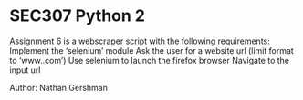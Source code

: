 # SEC307 Python 2
Assignment 6 is a webscraper script with the following requirements:
  Implement the ‘selenium’ module
  Ask the user for a website url (limit format to ‘www.<url>.com’)
  Use selenium to launch the firefox browser
  Navigate to the input url
  
Author: Nathan Gershman
